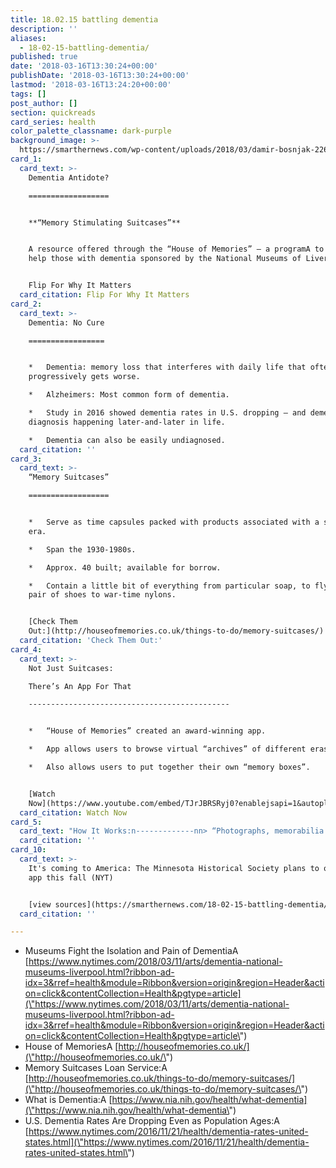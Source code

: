 ```yaml
---
title: 18.02.15 battling dementia
description: ''
aliases:
  - 18-02-15-battling-dementia/
published: true
date: '2018-03-16T13:30:24+00:00'
publishDate: '2018-03-16T13:30:24+00:00'
lastmod: '2018-03-16T13:24:20+00:00'
tags: []
post_author: []
section: quickreads
card_series: health
color_palette_classname: dark-purple
background_image: >-
  https://smarthernews.com/wp-content/uploads/2018/03/damir-bosnjak-226653-unsplash-scaled.jpg
card_1:
  card_text: >-
    Dementia Antidote?

    ==================


    **“Memory Stimulating Suitcases”**


    A resource offered through the “House of Memories” – a programA to try to
    help those with dementia sponsored by the National Museums of Liverpool.


    Flip For Why It Matters
  card_citation: Flip For Why It Matters
card_2:
  card_text: >-
    Dementia: No Cure

    =================


    *   Dementia: memory loss that interferes with daily life that often
    progressively gets worse.

    *   Alzheimers: Most common form of dementia.

    *   Study in 2016 showed dementia rates in U.S. dropping – and dementia
    diagnosis happening later-and-later in life.

    *   Dementia can also be easily undiagnosed.
  card_citation: ''
card_3:
  card_text: >-
    “Memory Suitcases”

    ==================


    *   Serve as time capsules packed with products associated with a specific
    era.

    *   Span the 1930-1980s.

    *   Approx. 40 built; available for borrow.

    *   Contain a little bit of everything from particular soap, to flyers, a
    pair of shoes to war-time nylons.


    [Check Them
    Out:](http://houseofmemories.co.uk/things-to-do/memory-suitcases/)
  card_citation: 'Check Them Out:'
card_4:
  card_text: >-
    Not Just Suitcases:  

    There’s An App For That

    ---------------------------------------------


    *   “House of Memories” created an award-winning app.

    *   App allows users to browse virtual “archives” of different eras.

    *   Also allows users to put together their own “memory boxes”.


    [Watch
    Now](https://www.youtube.com/embed/TJrJBRSRyj0?enablejsapi=1&autoplay=1&rel=0)
  card_citation: Watch Now
card_5:
  card_text: "How It Works:n-------------nn> “Photographs, memorabilia and objects ax14 be they the actual items or images of them on apps ax14 help rekindle memories in people with dementia and lead them to start conversations.”n> n> "Museums Fight the Isolation and Pain of Dementia", NYT, Mar. 11, 2018"
  card_citation: ''
card_10:
  card_text: >-
    It's coming to America: The Minnesota Historical Society plans to offer an
    app this fall (NYT)


    [view sources](https://smarthernews.com/18-02-15-battling-dementia/)
  card_citation: ''

---
```

*   Museums Fight the Isolation and Pain of DementiaA [https://www.nytimes.com/2018/03/11/arts/dementia-national-museums-liverpool.html?ribbon-ad-idx=3&rref=health&module=Ribbon&version=origin&region=Header&action=click&contentCollection=Health&pgtype=article](\"https://www.nytimes.com/2018/03/11/arts/dementia-national-museums-liverpool.html?ribbon-ad-idx=3&rref=health&module=Ribbon&version=origin&region=Header&action=click&contentCollection=Health&pgtype=article\")
*   House of MemoriesA [http://houseofmemories.co.uk/](\"http://houseofmemories.co.uk/\")
*   Memory Suitcases Loan Service:A [http://houseofmemories.co.uk/things-to-do/memory-suitcases/](\"http://houseofmemories.co.uk/things-to-do/memory-suitcases/\")
*   What is Dementia:A [https://www.nia.nih.gov/health/what-dementia](\"https://www.nia.nih.gov/health/what-dementia\")
*   U.S. Dementia Rates Are Dropping Even as Population Ages:A [https://www.nytimes.com/2016/11/21/health/dementia-rates-united-states.html](\"https://www.nytimes.com/2016/11/21/health/dementia-rates-united-states.html\")